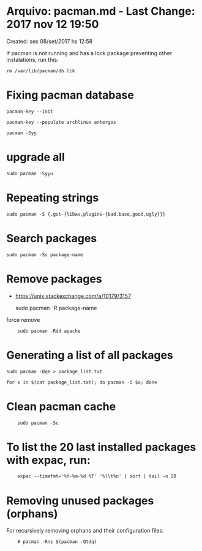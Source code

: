 # Arquivo: pacman.md - Last Change: 2017 nov 12 19:50
Created: sex 08/set/2017 hs 12:58

If pacman is not running and has a lock package preventing
other instalations, run this:

    rm /var/lib/pacman/db.lck

# Fixing pacman database

    pacman-key --init

    pacman-key --populate archlinux antergos

    pacman -Syy

# upgrade all

    sudo pacman -Syyu

# Repeating strings

    sudo pacman -S {,gst-{libav,plugins-{bad,base,good,ugly}}}

# Search packages

    sudo pacman -Ss package-name

# Remove packages
+ https://unix.stackexchange.com/a/10179/3157

    sudo pacman -R package-name

force remove

		sudo pacman -Rdd apache

# Generating a list of all packages

	sudo pacman -Qqe > package_list.txt

	for x in $(cat package_list.txt); do pacman -S $x; done

# Clean pacman cache

		sudo pacman -Sc


# To list the 20 last installed packages with expac, run:

		expac --timefmt='%Y-%m-%d %T' '%l\t%n' | sort | tail -n 20


# Removing unused packages (orphans)
For recursively removing orphans and their configuration files:

		# pacman -Rns $(pacman -Qtdq)
